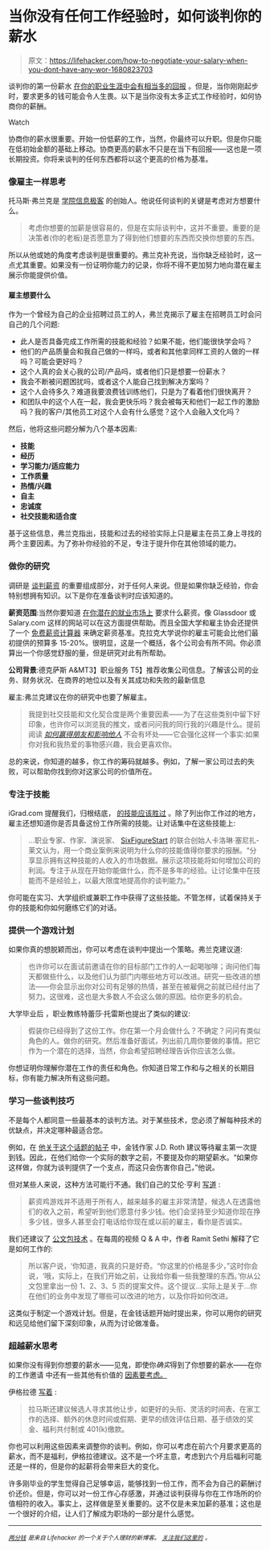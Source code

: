 # 当你没有任何工作经验时，如何谈判你的薪水

> 原文：<https://lifehacker.com/how-to-negotiate-your-salary-when-you-dont-have-any-wor-1680823703>

谈判你的第一份薪水 [在你的职业生涯中会有相当多的回报](http://lifehacker.com/not-negotiating-your-salary-could-cost-you-500-000-in-5968375) 。但是，当你刚刚起步时，要求更多的钱可能会令人生畏。以下是当你没有太多正式工作经验时，如何协商你的薪酬。

Watch

协商你的薪水很重要。开始一份低薪的工作，当然，你最终可以升职。但是你只能在低初始金额的基础上移动。协商更高的薪水不只是在当下有回报——这也是一项长期投资。你将来谈判的任何东西都将以这个更高的价格为基准。

### 像雇主一样思考

托马斯·弗兰克是 [学院信息极客](http://collegeinfogeek.com/) 的创始人。他说任何谈判的关键是考虑对方想要什么。

> 考虑你想要的加薪是很容易的，但是在实际谈判中，这并不重要。重要的是决策者(你的老板)是否愿意为了得到他们想要的东西而交换你想要的东西。

所以从他或她的角度考虑谈判是很重要的。弗兰克补充说，当你缺乏经验时，这一点尤其重要。如果没有一份证明你能力的记录，你将不得不更加努力地向潜在雇主展示你能提供价值。

#### 雇主想要什么

作为一个曾经为自己的企业招聘过员工的人，弗兰克揭示了雇主在招聘员工时会问自己的几个问题:

*   此人是否具备完成工作所需的技能和经验？如果不能，他们能很快学会吗？
*   他们的产品质量会和我自己做的一样吗，或者和其他拿同样工资的人做的一样吗？可能会更好吗？
*   这个人真的会关心我的公司/产品吗，或者他们只是想要一份薪水？
*   我会不断被问题困扰吗，或者这个人能自己找到解决方案吗？
*   这个人会待多久？难道我要浪费钱训练他们，只是为了看着他们很快离开？
*   和团队中的这个人在一起，我会更快乐吗？我会被每天和他们一起工作的激励吗？我的客户/其他员工对这个人会有什么感觉？这个人会融入文化吗？

然后，他将这些问题分解为八个基本因素:

*   **技能**
*   **经历**
*   **学习能力/适应能力**
*   **工作质量**
*   **热情/兴趣**
*   **自主**
*   **忠诚度**
*   **社交技能和适合度**

基于这些信息，弗兰克指出，技能和过去的经验实际上只是雇主在员工身上寻找的两个主要因素。为了弥补你经验的不足，专注于提升你在其他领域的能力。

### 做你的研究

调研是 [谈判薪资](https://lifehacker.com/how-to-negotiate-your-salary-1566202988) 的重要组成部分，对于任何人来说。但是如果你缺乏经验，你会特别想拥有知识。以下是你在准备谈判时应该知道的。

**薪资范围**:当然你要知道 [在你潜在的就业市场上](http://lifehacker.com/know-what-salary-to-ask-for-in-your-new-job-5041815) 要求什么薪资。像 Glassdoor 或 Salary.com 这样的网站可以在这方面提供帮助。而且全国大学和雇主协会还提供了一个 [免费薪资计算器](http://www.jobsearchintelligence.com/NACE/jobseekers/salary-calculator.php) 来确定薪资基准。克拉克大学说你的雇主可能会比他们最初提供的预算多 15-20%。很明显，这是一个概括，各个公司会有所不同。你必须算出一个你感觉舒服的量，但是研究对此有所帮助。

**公司背景**:德克萨斯 A&MT3】职业服务 T5】推荐收集公司信息。了解该公司的业务、财务状况、在商界的地位以及有关其成功和失败的最新信息

雇主:弗兰克建议在你的研究中也要了解雇主。

> 我提到社交技能和文化契合度是两个重要因素——为了在这些类别中留下好印象，也许你可以浏览我的推文，或者问问我的同行我的兴趣是什么。提前阅读 [*如何赢得朋友和影响他人*](http://lifehacker.com/how-to-win-friends-influence-people-a-guide-148609) 不会有坏处——它会强化这样一个事实:如果你对我和我热爱的事物感兴趣，我会更喜欢你。

总的来说，你知道的越多，你工作的筹码就越多。例如，了解一家公司过去的失败，可以帮助你找到你对这家公司的价值所在。

### 专注于技能

iGrad.com 提醒我们，归根结底， [的技能应该胜过](http://www.igrad.com/articles/salary-negotiation-tips-for-entry-level-experience) 。除了列出你工作过的地方，雇主还想知道你是否具备这份工作所需的技能。让对话集中在这些技能上:

> ...职业专家、作家、演说家、 [SixFigureStart](http://www.sixfigurestart.com/) 的联合创始人卡洛琳·塞尼扎-莱文认为，用一个商业案例来说明为什么你的技能值得你要求的报酬。“分享显示拥有这种技能的人收入的市场数据。展示这项技能将如何增加公司的利润。专注于从现在开始你能做什么，而不是多年的经验。让讨论集中在技能而不是经验上，以最大限度地提高你的谈判能力。”

你可能在实习、大学组织或兼职工作中获得了这些技能。不管怎样，试着保持关于你的技能和你如何磨练它们的对话。

### 提供一个游戏计划

如果你真的想脱颖而出，你可以考虑在谈判中提出一个策略。弗兰克建议道:

> 也许你可以在面试前邀请在你的目标部门工作的人一起喝咖啡；询问他们每天都做些什么，以及他们认为部门内哪些地方可以改进。研究一些改进的想法——你会显示出你对公司有足够的热情，甚至在被雇佣之前就已经付出了努力。这很难，这也是大多数人不会这么做的原因。给你更多的机会。

大学毕业后 ，职业教练特蕾莎·托雷斯也提出了类似的建议:

> 假装你已经得到了这份工作。你在第一个月会做什么？不确定？问问有类似角色的人。做你的研究。然后准备好面试，列出前几周你要做的事情。把它作为一个潜在的选择，当然，你会希望招聘经理告诉你应该怎么做。

你想证明你理解你潜在工作的责任和角色。你知道日常工作和与之相关的长期目标，你有能力解决所有这些问题。

### 学习一些谈判技巧

不是每个人都同意一些最基本的谈判方法。对于某些技术，您必须了解每种技术的优缺点，并决定哪种最适合您。

例如，在 [他关于这个话题的帖子](https://lifehacker.com/how-to-negotiate-your-salary-1566202988) 中，金钱作家 J.D. Roth 建议等待雇主第一次提到钱。因此，在他们给你一个实际的数字之前，不要提及你的期望薪水。“如果你这样做，你就为谈判提供了一个支点，而这只会伤害你自己，”他说。

但对某些人来说，这种方法可能行不通。我们自己的艾伦·亨利 [写道](http://lifehacker.com/don-t-be-too-afraid-to-name-the-first-number-when-negot-5962008) :

> 薪资鸡游戏并不适用于所有人，越来越多的雇主非常清楚，候选人在透露他们的收入之前，希望听到他们愿意付多少钱。他们会坚持至少知道你现在挣多少钱，很多人甚至会打电话给你现在或以前的雇主，看你是否诚实。

我们还建议了 [公文包技术](http://lifehacker.com/negotiate-the-salary-you-want-with-the-briefcase-techni-5877193) 。在每周的视频 Q & A 中，作者 Ramit Sethi 解释了它是如何工作的:

> 所以客户说，‘你知道，我真的只是好奇。“你这里的价格是多少，”这时你会说，‘哦，实际上，在我们开始之前，让我给你看一些我整理的东西。’你从公文包里拿出一份 1、2、3、5 页的提案文件。这个提议...实际上是关于...你在他们的业务中发现了哪些可以改进的地方，以及你将如何改进。

这类似于制定一个游戏计划。但是，在金钱话题开始时提出来，你可以用你的研究和远见给他们留下深刻印象，从而为讨论做准备。

### 超越薪水思考

如果你没有得到你想要的薪水——见鬼，即使你*确实*得到了你想要的薪水——在你的工作邀请 中还有一些其他有价值的 [因素要考虑。](https://lifehacker.com/five-things-you-should-negotiate-at-work-besides-your-s-1538045237)

伊格拉德 [写着](http://www.igrad.com/articles/salary-negotiation-tips-for-entry-level-experience) :

> 拉马斯还建议候选人寻求其他让步，如更好的头衔、灵活的时间表、在家工作的选择、额外的休息时间或假期、更早的绩效评估日期、基于绩效的奖金、福利共付制或 401(k)缴款。

你也可以利用这些因素来调整你的谈判。例如，你可以考虑在前六个月要求更高的薪水，而不是福利，伊格拉德建议。这不是一个坏主意，考虑到六个月后福利可能还是一样的，但是你的起薪将会带来巨大的变化。

许多刚毕业的学生觉得自己足够幸运，能够找到一份工作，而不会为自己的薪酬讨价还价。但是，你可以对一份工作心存感激，并通过谈判获得与你在工作场所的价值相符的收入。事实上，这样做是至关重要的。这不仅是未来加薪的基准；这也是一个很好的介绍，让人们了解成为职场的一部分是什么感觉。

* * *

[*<small>两分钱</small>*](http://ift.tt/MNrhmo) <small>*是来自 Lifehacker 的一个关于个人理财的新博客。*</small> [*<small>关注我们这里的</small>*](http://ift.tt/1cudqxU) *<small>。</small>*